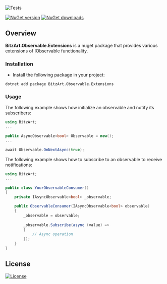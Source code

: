 ![Tests](https://github.com/BitzArt/Observable.Extensions/actions/workflows/Tests.yml/badge.svg)

[![NuGet version](https://img.shields.io/nuget/v/BitzArt.Observable.Extensions.svg)](https://www.nuget.org/packages/BitzArt.Observable.Extensions/)
[![NuGet downloads](https://img.shields.io/nuget/dt/BitzArt.Observable.Extensions.svg)](https://www.nuget.org/packages/BitzArt.Observable.Extensions/)

## Overview

**BitzArt.Observable.Extensions** is a nuget package that provides various extensions of IObservable functionality.

### Installation

- Install the following package in your project:

```
dotnet add package BitzArt.Observable.Extensions
```

### Usage

The following example shows how initialize an observable and notify its subscribers:

```csharp
using BitzArt;
...

public AsyncObservable<bool> Observable = new();
...

await Observable.OnNextAsync(true);

```

The following example shows how to subscribe to an observable to receive notifications:

```csharp
using BitzArt;
...

public class YourObservableConsumer()
{
	private IAsyncObservable<bool> _observable;

	public ObservableConsumer(IAsyncObservable<bool> observable)
	{
		_observable = observable;
		
		_observable.Subscribe(async (value) =>
		{
			// Async operation
		});
	}
}

```

## License

[![License](https://img.shields.io/badge/mit-%230072C6?style=for-the-badge)](https://github.com/BitzArt/Observable.Extensions/blob/main/LICENSE)
